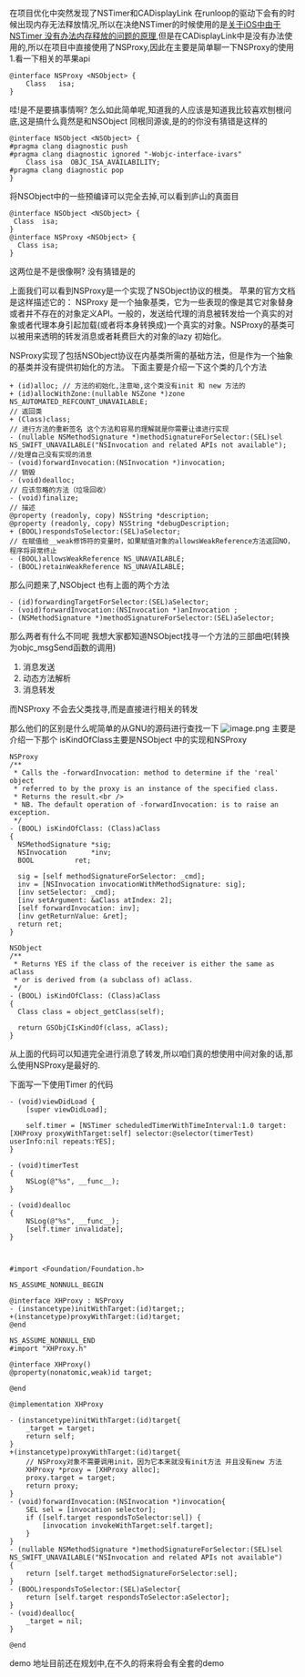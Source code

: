 # 
在项目优化中突然发现了NSTimer和CADisplayLink 在runloop的驱动下会有的时候出现内存无法释放情况,所以在决绝NSTimer的时候使用的是[关于iOS中由于 NSTimer 没有办法内存释放的问题的原理](https://www.jianshu.com/p/1303231098e2),但是在CADisplayLink中是没有办法使用的,所以在项目中直接使用了NSProxy,因此在主要是简单聊一下NSProxy的使用
1.看一下相关的苹果api
```
@interface NSProxy <NSObject> {
    Class	isa;
}
```
哇!是不是要搞事情啊?
怎么如此简单呢,知道我的人应该是知道我比较喜欢刨根问底,这是搞什么竟然是和NSObject 同根同源诶,是的的你没有猜错是这样的
```
@interface NSObject <NSObject> {
#pragma clang diagnostic push
#pragma clang diagnostic ignored "-Wobjc-interface-ivars"
    Class isa  OBJC_ISA_AVAILABILITY;
#pragma clang diagnostic pop
}
```
将NSObject中的一些预编译可以完全去掉,可以看到庐山的真面目
```
@interface NSObject <NSObject> {
 Class	isa;
}
@interface NSProxy <NSObject> {
  Class	isa;
}
```
这两位是不是很像啊? 没有猜错是的

上面我们可以看到NSProxy是一个实现了NSObject协议的根类。
苹果的官方文档是这样描述它的：
NSProxy 是一个抽象基类，它为一些表现的像是其它对象替身或者并不存在的对象定义API。一般的，发送给代理的消息被转发给一个真实的对象或者代理本身引起加载(或者将本身转换成)一个真实的对象。NSProxy的基类可以被用来透明的转发消息或者耗费巨大的对象的lazy 初始化。

NSProxy实现了包括NSObject协议在内基类所需的基础方法，但是作为一个抽象的基类并没有提供初始化的方法。
下面主要是介绍一下这个类的几个方法
```
+ (id)alloc; // 方法的初始化,注意呦,这个类没有init 和 new 方法的
+ (id)allocWithZone:(nullable NSZone *)zone NS_AUTOMATED_REFCOUNT_UNAVAILABLE;
// 返回类
+ (Class)class;
// 进行方法的重新签名 这个方法和容易的理解就是你需要让谁进行实现
- (nullable NSMethodSignature *)methodSignatureForSelector:(SEL)sel NS_SWIFT_UNAVAILABLE("NSInvocation and related APIs not available");
//处理自己没有实现的消息
- (void)forwardInvocation:(NSInvocation *)invocation;
// 销毁
- (void)dealloc;
// 应该忽略的方法（垃圾回收）
- (void)finalize;
// 描述
@property (readonly, copy) NSString *description;
@property (readonly, copy) NSString *debugDescription;
+ (BOOL)respondsToSelector:(SEL)aSelector;
// 在赋值给__weak修饰符的变量时，如果赋值对象的allowsWeakReference方法返回NO，程序将异常终止
- (BOOL)allowsWeakReference NS_UNAVAILABLE;
- (BOOL)retainWeakReference NS_UNAVAILABLE;
```

那么问题来了,NSObject 也有上面的两个方法 
```
- (id)forwardingTargetForSelector:(SEL)aSelector;
- (void)forwardInvocation:(NSInvocation *)anInvocation ;
- (NSMethodSignature *)methodSignatureForSelector:(SEL)aSelector;
```
那么两者有什么不同呢 
我想大家都知道NSObject找寻一个方法的三部曲吧(转换为objc_msgSend函数的调用)
1. 消息发送
2. 动态方法解析
3. 消息转发


而NSProxy 不会去父类找寻,而是直接进行相关的转发

那么他们的区别是什么呢简单的从GNU的源码进行查找一下
![image.png](https://upload-images.jianshu.io/upload_images/15063932-b55e5ce4f29cce08.png?imageMogr2/auto-orient/strip%7CimageView2/2/w/1240)
主要是介绍一下那个 
isKindOfClass主要是NSObject 中的实现和NSProxy
```
NSProxy 
/**
 * Calls the -forwardInvocation: method to determine if the 'real' object
 * referred to by the proxy is an instance of the specified class.
 * Returns the result.<br />
 * NB. The default operation of -forwardInvocation: is to raise an exception.
 */
- (BOOL) isKindOfClass: (Class)aClass
{
  NSMethodSignature	*sig;
  NSInvocation		*inv;
  BOOL			ret;

  sig = [self methodSignatureForSelector: _cmd];
  inv = [NSInvocation invocationWithMethodSignature: sig];
  [inv setSelector: _cmd];
  [inv setArgument: &aClass atIndex: 2];
  [self forwardInvocation: inv];
  [inv getReturnValue: &ret];
  return ret;
}

NSObject
/**
 * Returns YES if the class of the receiver is either the same as aClass
 * or is derived from (a subclass of) aClass.
 */
- (BOOL) isKindOfClass: (Class)aClass
{
  Class class = object_getClass(self);

  return GSObjCIsKindOf(class, aClass);
}
```
从上面的代码可以知道完全进行消息了转发,所以咱们真的想使用中间对象的话,那么使用NSProxy是最好的.

下面写一下使用Timer 的代码 
```
- (void)viewDidLoad {
    [super viewDidLoad];
    
    self.timer = [NSTimer scheduledTimerWithTimeInterval:1.0 target:[XHProxy proxyWithTarget:self] selector:@selector(timerTest) userInfo:nil repeats:YES];
}

- (void)timerTest
{
    NSLog(@"%s", __func__);
}

- (void)dealloc
{
    NSLog(@"%s", __func__);
    [self.timer invalidate];
}



#import <Foundation/Foundation.h>

NS_ASSUME_NONNULL_BEGIN

@interface XHProxy : NSProxy
- (instancetype)initWithTarget:(id)target;;
+(instancetype)proxyWithTarget:(id)target;
@end

NS_ASSUME_NONNULL_END
#import "XHProxy.h"

@interface XHProxy()
@property(nonatomic,weak)id target;

@end

@implementation XHProxy

- (instancetype)initWithTarget:(id)target{
    _target = target;
    return self;
}
+(instancetype)proxyWithTarget:(id)target{
    // NSProxy对象不需要调用init，因为它本来就没有init方法 并且没有new 方法
    XHProxy *proxy = [XHProxy alloc];
    proxy.target = target;
    return proxy;
}
- (void)forwardInvocation:(NSInvocation *)invocation{
    SEL sel = [invocation selector];
    if ([self.target respondsToSelector:sel]) {
        [invocation invokeWithTarget:self.target];
    }
}
- (nullable NSMethodSignature *)methodSignatureForSelector:(SEL)sel NS_SWIFT_UNAVAILABLE("NSInvocation and related APIs not available")
{
    return [self.target methodSignatureForSelector:sel];
}
- (BOOL)respondsToSelector:(SEL)aSelector{
    return [self.target respondsToSelector:aSelector];
}
- (void)dealloc{
    _target = nil;
}

@end
```

demo 地址目前还在规划中,在不久的将来将会有全套的demo
